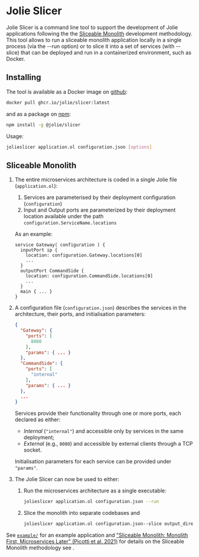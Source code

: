 # Jolie Slicer

Jolie Slicer is a command line tool to support the development of Jolie applications following the the [Sliceable Monolith](https://doi.org/10.1109/SCC53864.2021.00050) development methodology. 
This tool allows to run a sliceable monolith application locally in a single process (via the --run option) or to slice it into a set of services (with --slice) that can be deployed and run in a containerized environment, such as Docker.

## Installing

The tool is available as a Docker image on [github](http://ghcr.io/jolie/slicer):
```bash
docker pull ghcr.io/jolie/slicer:latest
```
and as a package on [npm](https://www.npmjs.com/package/@jolie/slicer):
```bash
npm install -g @jolie/slicer
```

Usage:
```bash
jolieslicer application.ol configuration.json [options]
```
## Sliceable Monolith

1. The entire microservices architecture is coded in a single Jolie file (`application.ol`):
    1. Services are parameterised by their deployment configuration (`configuration`)
    2. Input and Output ports are parameterized by their deployment location available under the path `configuration.ServiceName.locations`

    As an example:
    ```jolie
    service Gateway( configuration ) {
      inputPort ip {
        location: configuration.Gateway.locations[0]
        ...
      }
      outputPort CommandSide {
        location: configuration.CommandSide.locations[0]
        ...
      }
      main { ... }
    }
    ```
2. A configuration file (`configuration.json`) describes the services in the architecture, their ports, and initialisation parameters:
    ```json
    {
      "Gateway": {
        "ports": [
          8080
        ],
        "params": { ... }
      },
      "CommandSide": {
        "ports": [
          "internal"
        ],
        "params": { ... }
      },
      ...
    }
    ```
    Services provide their functionality through one or more ports, each declared as either:
    - *Internal* (`"internal"`) and accessible only by services in the same deployment;
    - *External* (e.g., `8080`) and accessible by external clients through a TCP socket.
    
    Initialisation parameters for each service can be provided under `"params"`.
3. The Jolie Slicer can now be used to either:
    1. Run the microservices architecture as a single executable:
        ```bash
        jolieslicer application.ol configuration.json --run
        ```
    2. Slice the monolith into separate codebases and 
        ```bash
        jolieslicer application.ol configuration.json--slice output_directory
        ```

See [`example/`](example/) for an example application and ["Sliceable Monolith: Monolith First, Microservices Later" (Picotti et al. 2021)](https://doi.org/10.1109/SCC53864.2021.00050) for details on the Sliceable Monolith methodology see .